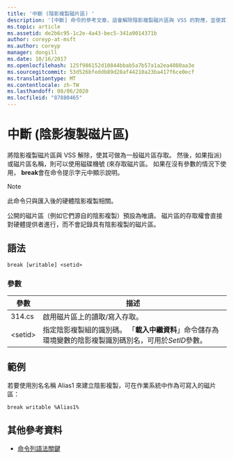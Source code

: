 ```yaml
---
title: '中斷 (陰影複製磁片區) '
description: '[中斷] 命令的參考文章，這會解除陰影複製磁片區與 VSS 的對應，並使其可做為一般磁片區存取。'
ms.topic: article
ms.assetid: de2b6c95-1c2e-4a43-bec5-341a9014371b
author: coreyp-at-msft
ms.author: coreyp
manager: dongill
ms.date: 10/16/2017
ms.openlocfilehash: 125f986152d10844bbab5a7b57a1a2ea4080aa3e
ms.sourcegitcommit: 53d526bfeddb89d28af44210a23ba417f6ce0ecf
ms.translationtype: MT
ms.contentlocale: zh-TW
ms.lasthandoff: 08/06/2020
ms.locfileid: "87880465"
---
```

# <a name="break-shadow-copy-volume"></a>中斷 (陰影複製磁片區) 

將陰影複製磁片區與 VSS 解除，使其可做為一般磁片區存取。 然後，如果指派) 或磁片區名稱，則可以使用磁碟機號 (來存取磁片區。 如果在沒有參數的情況下使用， **break**會在命令提示字元中顯示說明。

> [!NOTE]
> 此命令只與匯入後的硬體陰影複製相關。
>
> 公開的磁片區（例如它們源自的陰影複製）預設為唯讀。 磁片區的存取權會直接對硬體提供者進行，而不會記錄具有陰影複製的磁片區。

## <a name="syntax"></a>語法

```
break [writable] <setid>
```

### <a name="parameters"></a>參數

| 參數 | 描述 |
| --------- | ----------- |
| 314.cs | 啟用磁片區上的讀取/寫入存取。 |
| \<setid> | 指定陰影複製組的識別碼。 「**載入中繼資料**」命令儲存為環境變數的陰影複製識別碼別名，可用於*SetID*參數。 |

## <a name="examples"></a>範例

若要使用別名名稱 Alias1 來建立陰影複製，可在作業系統中作為可寫入的磁片區：

```
break writable %Alias1%
```

## <a name="additional-references"></a>其他參考資料

- [命令列語法關鍵](command-line-syntax-key.md)